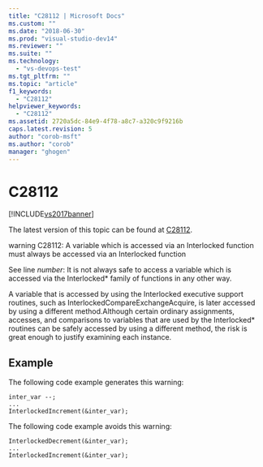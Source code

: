 ```yaml
---
title: "C28112 | Microsoft Docs"
ms.custom: ""
ms.date: "2018-06-30"
ms.prod: "visual-studio-dev14"
ms.reviewer: ""
ms.suite: ""
ms.technology: 
  - "vs-devops-test"
ms.tgt_pltfrm: ""
ms.topic: "article"
f1_keywords: 
  - "C28112"
helpviewer_keywords: 
  - "C28112"
ms.assetid: 2720a5dc-84e9-4f78-a8c7-a320c9f9216b
caps.latest.revision: 5
author: "corob-msft"
ms.author: "corob"
manager: "ghogen"
---
```

# C28112
[!INCLUDE[vs2017banner](../includes/vs2017banner.md)]

The latest version of this topic can be found at [C28112](https://docs.microsoft.com/visualstudio/code-quality/c28112).  
  
warning C28112: A variable which is accessed via an Interlocked function must always be accessed via an Interlocked function  
  
 See line *number*: It is not always safe to access a variable which is accessed via the Interlocked* family of functions in any other way.  
  
 A variable that is accessed by using the Interlocked executive support routines, such as InterlockedCompareExchangeAcquire, is later accessed by using a different method.Although certain ordinary assignments, accesses, and comparisons to variables that are used by the Interlocked* routines can be safely accessed by using a different method, the risk is great enough to justify examining each instance.  
  
## Example  
 The following code example generates this warning:  
  
```  
inter_var --;  
...  
InterlockedIncrement(&inter_var);  
```  
  
 The following code example avoids this warning:  
  
```  
InterlockedDecrement(&inter_var);  
...  
InterlockedIncrement(&inter_var);  
```



